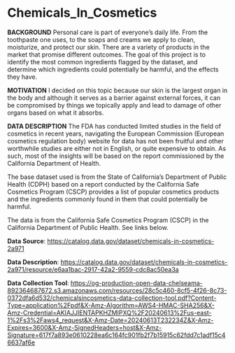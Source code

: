 # Chemicals_In_Cosmetics


**BACKGROUND**
Personal care is part of everyone’s daily life. From the toothpaste one uses, to the soaps and creams we apply to clean, moisturize, and protect our skin. There are a variety of products in the market that promise different outcomes.
The goal of this project is to identify the most common ingredients flagged by the dataset, and determine which ingredients could potentially be harmful, and the effects they have.

**MOTIVATION**
I decided on this topic because our skin is the largest organ in the body and although it serves as a barrier against external forces, it can be compromised by things we topically apply and lead to damage of other organs based on what it absorbs.


**DATA DESCRIPTION**
The FDA has conducted limited studies in the field of cosmetics in recent years, navigating the European Commission (European cosmetics regulation body) website for data has not been fruitful and other worthwhile studies are either not in English, or quite expensive to obtain. As such, most of the insights will be based on the report commissioned by the California Department of Health.

The base dataset used is from the State of California’s Department of Public Health (CDPH) based on a report conducted by the California Safe Cosmetics Program (CSCP) provides a list of popular cosmetics products and the ingredients commonly found in them that could potentially be harmful.


The data is from the California Safe Cosmetics Program (CSCP) in the California Department of Public Health. See links below.

**Data Source**: https://catalog.data.gov/dataset/chemicals-in-cosmetics-2a971

**Data Description**: https://catalog.data.gov/dataset/chemicals-in-cosmetics-2a971/resource/e6aa1bac-2917-42a2-9559-cdc8ac50ea3a

**Data Collection Tool**: https://og-production-open-data-chelseama-892364687672.s3.amazonaws.com/resources/28c5c460-8cf5-4f26-8c73-0372dfa6d532/chemicalsincosmetics-data-collection-tool.pdf?Content-Type=application%2Fpdf&X-Amz-Algorithm=AWS4-HMAC-SHA256&X-Amz-Credential=AKIAJJIENTAPKHZMIPXQ%2F20240613%2Fus-east-1%2Fs3%2Faws4_request&X-Amz-Date=20240613T232234Z&X-Amz-Expires=3600&X-Amz-SignedHeaders=host&X-Amz-Signature=617f7a893e0610228ea6c164fc901fb2f7b15915c62fdd7c1adf15c46637af6e
